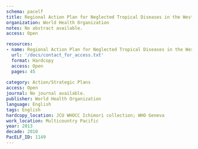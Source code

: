 ```yaml
---
schema: pacelf
title: Regional Action Plan for Neglected Tropical Diseases in the Western Pacific Region (2012-2016)
organization: World Health Organization
notes: No abstract available.
access: Open

resources:
- name: Regional Action Plan for Neglected Tropical Diseases in the Western Pacific Region (2012-2016)
  url: '/docs/contact_for_access.txt'
  format: Hardcopy
  access: Open
  pages: 45
 
category: Action/Strategic Plans
access: Open
journal: No journal available.
publisher: World Health Organization
language: English 
tags: English 
hardcopy_location: JCU WHOCC Ichimori collection; WHO Geneva
work_location: Multicountry Pacific
year: 2013
decade: 2010
PacELF_ID: 1149
---
```

